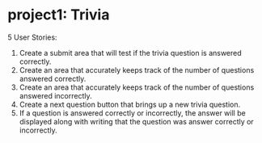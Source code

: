 # project1: Trivia

5 User Stories:
1.  Create a submit area that will test if the trivia question is answered correctly.
2.  Create an area that accurately keeps track of the number of questions answered correctly.
3. Create an area that accurately keeps track of the number of questions answered incorrectly.
4. Create a next question button that brings up a new trivia question.
5. If a question is answered correctly or incorrectly, the answer will be displayed along with writing that the question was answer correctly or incorrectly.
